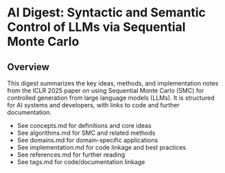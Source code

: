 # AI Digest: Syntactic and Semantic Control of LLMs via Sequential Monte Carlo

## Overview

This digest summarizes the key ideas, methods, and implementation notes from the ICLR 2025 paper on using Sequential Monte Carlo (SMC) for controlled generation from large language models (LLMs). It is structured for AI systems and developers, with links to code and further documentation.

- See concepts.md for definitions and core ideas
- See algorithms.md for SMC and related methods
- See domains.md for domain-specific applications
- See implementation.md for code linkage and best practices
- See references.md for further reading
- See tags.md for code/documentation linkage
